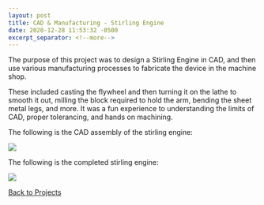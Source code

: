 ```yaml
---
layout: post
title: CAD & Manufacturing - Stirling Engine
date: 2020-12-28 11:53:32 -0500
excerpt_separator: <!--more-->
---
```


The purpose of this project was to design a Stirling Engine in CAD, and then use various manufacturing processes to fabricate the device in the machine shop. 

These included casting the flywheel and then turning it on the lathe to smooth it out, milling the block required to hold the arm, bending the sheet metal legs, and more. It was a fun experience to understanding the limits of CAD, proper tolerancing, and hands on machining. 
<!--more-->

The following is the CAD assembly of the stirling engine:  

![](/assets/img/blog/manu-asm.jpg)

The following is the completed stirling engine: 

![](/assets/img/blog/manu-build.png)



[Back to Projects](/#projects)